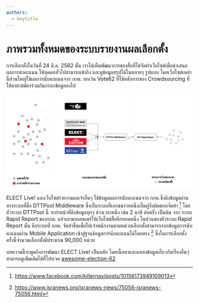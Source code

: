 ```yaml
---
authors:
  - heytitle
---
```


# ภาพรวมทั้งหมดของระบบรายงานผลเลือกตั้ง

<author-list></author-list>

การเลือกตั้งในวันที่ 24 มี.ค. 2562 นั้น
เราได้เห็นพัฒนาการของสื่อที่ได้จัดทำเว็บไซต์เพื่อนำเสนอผลการนำคะแนน ให้บุคคลทั่วไปสามารถเข้าถึง และดูข้อมูลสรุปได้ในหลายๆ รูปแบบ
โดยเว็บไซต์เหล่านี้ส่วนใหญ่ใช้ผลการนับคะแนนจาก กกต.​ ยกเว้น Vote62 ที่ใช้หลักการของ Crowdsourcing ที่ให้อาสาสมัครร่วมกันกรอกข้อมูลลงไป

![](./Untitled-ed349e57-2435-45e6-995f-930d226500ad.png)

ELECT Live! และเว็บไซต์รายงานผลเจ้าอื่นๆ
ใช้ข้อมูลผลการนับคะแนนจาก กกต.​
ซึ่งดึงข้อมูลผ่านทางระบบที่ชื่อ DTTPool Middleware
ซึ่งเป็นระบบที่เอกชนรายหนึ่งเป็นผู้รับผิดชอบจัดทำ [^1]
โดยตัวระบบ DTTPool นี้
จะทำหน้าที่ดึงข้อมูลทุกๆ ช่วงเวลาหนึ่ง เช่น 2 นาที ต่อครั้ง เป็นต้น จาก ระบบ Rapid Report ของกกต.
แล้วเอามาเผยแพร่ให้เว็บไซต์สื่ออีกทอดหนึ่ง
ในส่วนของตัวระบบ Rapid Report นั้น คือระบบที่ กกต. จัดทำขึ้นเพื่อให้เจ้าพนักงานตามหน่วยเลือกตั้งสามารกรอกข้อมูลการนับคะแนนผ่าน Mobile Application เข้าสู่ฐานข้อมูลการนับคะแนนได้โดยตรง [^2]
ซึ่งในการเลือกตั้งครั้งนี้จำนวนเลือกตั้งมีประมาณ 90,000 หน่วย

บทความนี้จะพูดถึงการพัฒนา ELECT Live! เป็นหลัก
โดยเนื้อหาและแหล่งข้อมูลเกี่ยวกับเรื่องอื่นๆ สามารถดูเพิ่มเติมได้ที่โปรเจค [awesome-election-62](https://github.com/codeforthailand/awesome-election-62)

[^1]: <https://www.facebook.com/killernay/posts/10156173949109013>
[^2]: <https://www.isranews.org/isranews-news/75056-isranews-75056.html>
